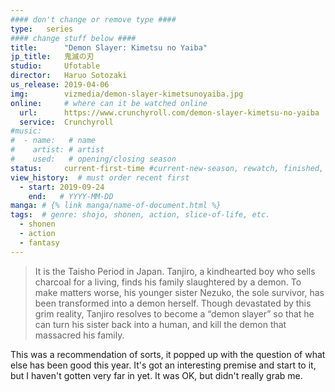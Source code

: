 ```yaml
---
#### don't change or remove type ####
type:   series
#### change stuff below ####
title:      "Demon Slayer: Kimetsu no Yaiba"
jp_title:   鬼滅の刃
studio:     Ufotable
director:   Haruo Sotozaki
us_release: 2019-04-06 
img:        vizmedia/demon-slayer-kimetsunoyaiba.jpg 
online:     # where can it be watched online
  url:      https://www.crunchyroll.com/demon-slayer-kimetsu-no-yaiba
  service:  Crunchyroll
#music:
#  - name:   # name
#    artist: # artist
#    used:   # opening/closing season
status:     current-first-time #current-new-season, rewatch, finished, not-finishing
view_history:  # must order recent first
  - start: 2019-09-24 
    end:   # YYYY-MM-DD
manga: # {% link manga/name-of-document.html %}
tags:  # genre: shojo, shonen, action, slice-of-life, etc.
  - shonen
  - action
  - fantasy
---
```


> It is the Taisho Period in Japan. Tanjiro, a kindhearted boy who sells charcoal for a living, finds his family slaughtered by a demon. To make matters worse, his younger sister Nezuko, the sole survivor, has been transformed into a demon herself. Though devastated by this grim reality, Tanjiro resolves to become a “demon slayer” so that he can turn his sister back into a human, and kill the demon that massacred his family.

This was a recommendation of sorts, it popped up with the question of what else has been good this year. It's got an interesting premise and start to it, but I haven't gotten very far in yet. It was OK, but didn't really grab me. 
